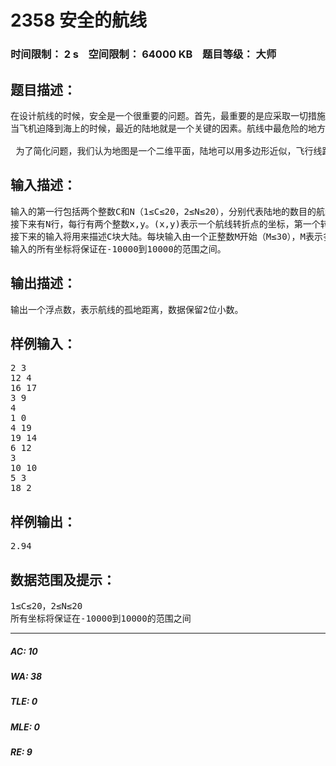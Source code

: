 # 2358 安全的航线   
### 时间限制： 2 s&nbsp;&nbsp;&nbsp;&nbsp;空间限制： 64000 KB&nbsp;&nbsp;&nbsp;&nbsp;题目等级： 大师  
## 题目描述：  

<pre>
在设计航线的时候，安全是一个很重要的问题。首先，最重要的是应采取一切措施确保飞行不会发生任何事故，但同时也需要做好最坏的打算，一旦事故发生，就要确保乘客有尽量高的生还几率。
当飞机迫降到海上的时候，最近的陆地就是一个关键的因素。航线中最危险的地方就是距离最近的陆地最远的地方，我们称这种点为这条航线“孤地点”。孤地点到最近陆地的距离被称为“孤地距离”。作为航空公司的高级顾问，你接受的第一个任务就是尽量找出一条航线的孤地点，并计算这条航线的孤地距离。
  
 为了简化问题，我们认为地图是一个二维平面，陆地可以用多边形近似，飞行线路为一条折线。航线的起点和终点都在陆地上，但中间的转折点是可能在海上
</pre>
  
  
## 输入描述：  

<pre>
输入的第一行包括两个整数C和N（1≤C≤20，2≤N≤20），分别代表陆地的数目的航线的转折点的数目。
接下来有N行，每行有两个整数x,y。(x,y)表示一个航线转折点的坐标，第一个转折点为航线的起点，最后一个转折点为航线的终点。
接下来的输入将用来描述C块大陆。每块输入由一个正整数M开始（M≤30），M表示多边形的顶点个数，接下来的M行，每行会包含两个整数x,y，(x,y)表示多边形的一个顶点坐标，我们保证这些顶点以顺时针或逆时针给出了该多边形的闭包，不会出现某些边相交的情况。此外我们也保证输入数据中任何两块大陆不会相交。
输入的所有坐标将保证在-10000到10000的范围之间。
</pre>
  
  
## 输出描述：  

<pre>
输出一个浮点数，表示航线的孤地距离，数据保留2位小数。
</pre>
  
  
## 样例输入：  

<pre>
2 3
12 4
16 17
3 9
4
1 0
4 19
19 14
6 12
3
10 10
5 3
18 2
</pre>
  
  
## 样例输出：  

<pre>
2.94
</pre>
  
  
## 数据范围及提示：  

<pre>
1≤C≤20，2≤N≤20
所有坐标将保证在-10000到10000的范围之间
</pre>
  
  
***  

##### AC: 10  
##### WA: 38  
##### TLE: 0  
##### MLE: 0  
##### RE: 9  
